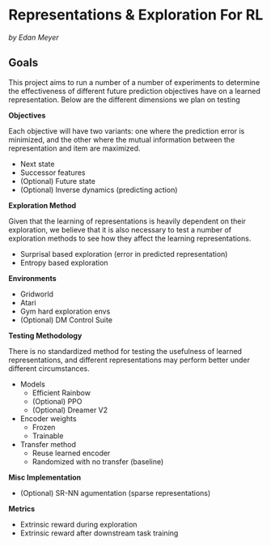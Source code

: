 # Representations & Exploration For RL
*by Edan Meyer*

## Goals

This project aims to run a number of a number of experiments to determine the effectiveness of different future prediction objectives have on a learned representation. Below are the different dimensions we plan on testing

**Objectives**

Each objective will have two variants: one where the prediction error is minimized, and the other where the mutual information between the representation and item are maximized.

- Next state
- Successor features
- (Optional) Future state
- (Optional) Inverse dynamics (predicting action)

**Exploration Method**

Given that the learning of representations is heavily dependent on their exploration, we believe that it is also necessary to test a number of exploration methods to see how they affect the learning representations.

- Surprisal based exploration (error in predicted representation)
- Entropy based exploration

**Environments**

- Gridworld
- Atari
- Gym hard exploration envs
- (Optional) DM Control Suite

**Testing Methodology**

There is no standardized method for testing the usefulness of learned representations, and different representations may perform better under different circumstances.

- Models
    - Efficient Rainbow
    - (Optional) PPO
    - (Optional) Dreamer V2
- Encoder weights
    - Frozen
    - Trainable
- Transfer method
    - Reuse learned encoder
    - Randomized with no transfer (baseline)

**Misc Implementation**

- (Optional) SR-NN agumentation (sparse representations)

**Metrics**

- Extrinsic reward during exploration
- Extrinsic reward after downstream task training